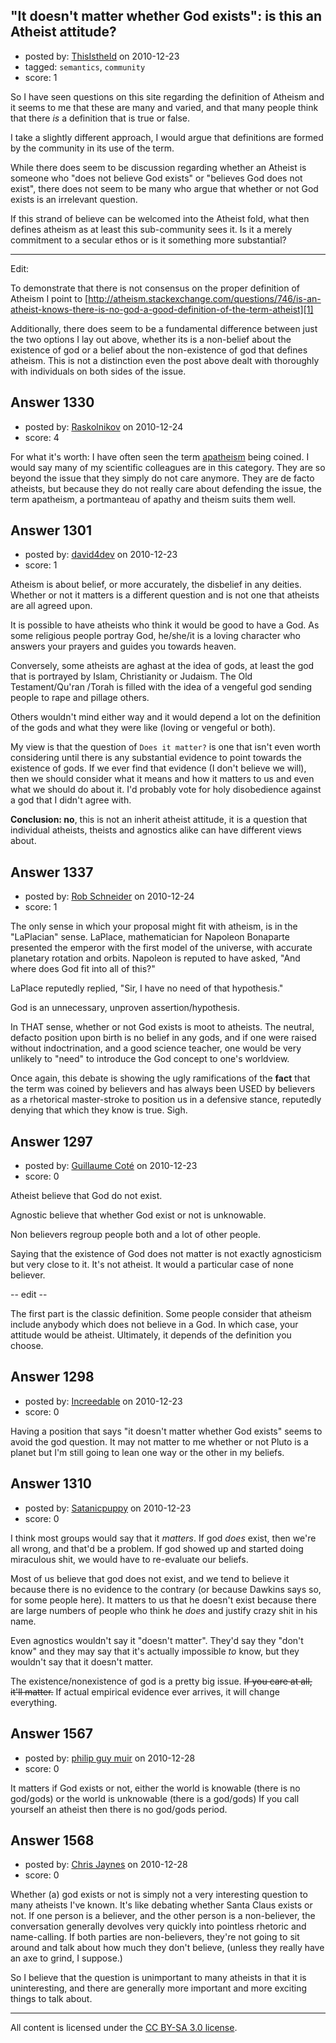 ## "It doesn't matter whether God exists": is this an Atheist attitude?

- posted by: [ThisIstheId](https://stackexchange.com/users/-1/404-thisistheid) on 2010-12-23
- tagged: `semantics`, `community`
- score: 1

So I have seen questions on this site regarding the definition of Atheism and it seems to me that these are many and varied, and that many people think that there *is* a definition that is true or false.

I take a slightly different approach, I would argue that definitions are formed by the community in its use of the term.

While there does seem to be discussion regarding whether an Atheist is someone who "does not believe God exists" or "believes God does not exist", there does not seem to be many who argue that whether or not God exists is an irrelevant question.

If this strand of believe can be welcomed into the Atheist fold, what then defines atheism as at least this sub-community sees it. Is it a merely commitment to a secular ethos or is it something more substantial?


___________________________
Edit: 

To demonstrate that there is not consensus on the proper definition of Atheism I point to [http://atheism.stackexchange.com/questions/746/is-an-atheist-knows-there-is-no-god-a-good-definition-of-the-term-atheist][1]

Additionally, there does seem to be a fundamental difference between just the two options I lay out above, whether its is a non-belief about the existence of god or a belief about the non-existence of god that defines atheism. This is not a distinction even the post above dealt with thoroughly with individuals on both sides of the issue.


  [1]: http://atheism.stackexchange.com/questions/746/is-an-atheist-knows-there-is-no-god-a-good-definition-of-the-term-atheist


## Answer 1330

- posted by: [Raskolnikov](https://stackexchange.com/users/-1/144-raskolnikov) on 2010-12-24
- score: 4

For what it's worth: I have often seen the term [apatheism](http://en.wikipedia.org/wiki/Apatheism) being coined. I would say many of my scientific colleagues are in this category. They are so beyond the issue that they simply do not care anymore. They are de facto atheists, but because they do not really care about defending the issue, the term apatheism, a portmanteau of apathy and theism suits them well.


## Answer 1301

- posted by: [david4dev](https://stackexchange.com/users/-1/339-david4dev) on 2010-12-23
- score: 1

Atheism is about belief, or more accurately, the disbelief in any deities. Whether or not it matters is a different question and is not one that atheists are all agreed upon.

It is possible to have atheists who think it would be good to have a God. As some religious people portray God, he/she/it is a loving character who answers your prayers and guides you towards heaven.

Conversely, some atheists are aghast at the idea of gods, at least the god that is portrayed by Islam, Christianity or Judaism. The Old Testament/Qu'ran /Torah is filled with the idea of a vengeful god sending people to rape and pillage others.

Others wouldn't mind either way and it would depend a lot on the definition of the gods and what they were like (loving or vengeful or both).

My view is that the question of `Does it matter?` is one that isn't even worth considering until there is any substantial evidence to point towards the existence of gods. If we ever find that evidence (I don't believe we will), then we should consider what it means and how it matters to us and even what we should do about it. I'd probably vote for holy disobedience against a god that I didn't agree with. 

**Conclusion: no**, this is not an inherit atheist attitude, it is a question that individual atheists, theists and agnostics alike can have different views about.


## Answer 1337

- posted by: [Rob Schneider](https://stackexchange.com/users/-1/149-rob-schneider) on 2010-12-24
- score: 1

The only sense in which your proposal might fit with atheism, is in the "LaPlacian" sense.  LaPlace, mathematician for Napoleon Bonaparte presented the emperor with the first model of the universe, with accurate planetary rotation and orbits.  Napoleon is reputed to have asked, "And where does God fit into all of this?"

LaPlace reputedly replied, "Sir, I have no need of that hypothesis."  

God is an unnecessary, unproven assertion/hypothesis.  

In THAT sense, whether or not God exists is moot to atheists.  The neutral, defacto position upon birth is no belief in any gods, and if one were raised without indoctrination, and a good science teacher, one would be very unlikely to "need" to introduce the God concept to one's worldview. 

Once again, this debate is showing the ugly ramifications of the **fact** that the term was coined by believers and has always been USED by believers as a rhetorical master-stroke to position us in a defensive stance, reputedly denying that which they know is true.  Sigh. 


## Answer 1297

- posted by: [Guillaume Coté](https://stackexchange.com/users/-1/408-guillaume-cot) on 2010-12-23
- score: 0

Atheist believe that God do not exist. 

Agnostic believe that whether God exist or not is unknowable.

Non believers regroup people both and a lot of other people.

Saying that the existence of God does not matter is not exactly agnosticism but very close to it.  It's not atheist.  It would a particular case of none believer.


-- edit --

The first part is the classic definition.  Some people consider that atheism include anybody which does not believe in a God.  In which case, your attitude would be atheist.  Ultimately, it depends of the definition you choose.


## Answer 1298

- posted by: [Increedable](https://stackexchange.com/users/-1/112-increedable) on 2010-12-23
- score: 0

Having a position that says "it doesn't matter whether God exists" seems to avoid the god question.  It may not matter to me whether or not Pluto is a planet but I'm still going to lean one way or the other in my beliefs.



## Answer 1310

- posted by: [Satanicpuppy](https://stackexchange.com/users/-1/169-satanicpuppy) on 2010-12-23
- score: 0

I think most groups would say that it *matters*. If god *does* exist, then we're all wrong, and that'd be a problem. If god showed up and started doing miraculous shit, we would have to re-evaluate our beliefs.

Most of us believe that god does not exist, and we tend to believe it because there is no evidence to the contrary (or because Dawkins says so, for some people here). It matters to us that he doesn't exist because there are large numbers of people who think he *does* and justify crazy shit in his name.

Even agnostics wouldn't say it "doesn't matter". They'd say they "don't know" and they may say that it's actually impossible *to* know, but they wouldn't say that it doesn't matter.

The existence/nonexistence of god is a pretty big issue. <strike>If you care at all, it'll matter.</strike> If actual empirical evidence ever arrives, it will change everything. 


## Answer 1567

- posted by: [philip guy muir](https://stackexchange.com/users/-1/182-philip-guy-muir) on 2010-12-28
- score: 0

It matters if God exists or not, either the world is knowable (there is no god/gods) or the world is unknowable (there is a god/gods) If you call yourself an atheist then there is no god/gods period.


## Answer 1568

- posted by: [Chris Jaynes](https://stackexchange.com/users/-1/340-chris-jaynes) on 2010-12-28
- score: 0

Whether (a) god exists or not is simply not a very interesting question to many atheists I've known.  It's like debating whether Santa Claus exists or not.  If one person is a believer, and the other person is a non-believer, the conversation generally devolves very quickly into pointless rhetoric and name-calling.  If both parties are non-believers, they're not going to sit around and talk about how much they don't believe, (unless they really have an axe to grind, I suppose.)

So I believe that the question is unimportant to many atheists in that it is uninteresting, and there are generally more important and more exciting things to talk about.



---

All content is licensed under the [CC BY-SA 3.0 license](https://creativecommons.org/licenses/by-sa/3.0/).
